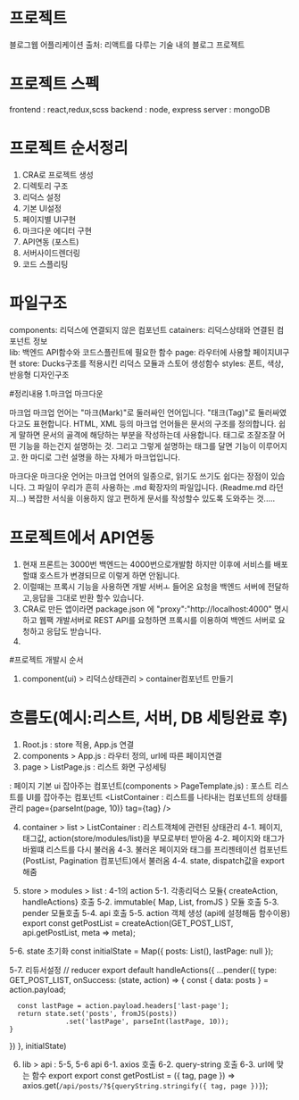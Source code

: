 # 프로젝트
블로그웹 어플리케이션
출처: 리액트를 다루는 기술 내의 블로그 프로젝트


# 프로젝트 스펙
frontend : react,redux,scss
backend : node, express
server : mongoDB


# 프로젝트 순서정리
1. CRA로 프로젝트 생성
2. 디렉토리 구조
3. 리덕스 설정
4. 기본 UI설정
5. 페이지별 UI구현
6. 마크다운 에디터 구현
7. API연동 (포스트)
8. 서버사이드렌더링
9. 코드 스플리팅


# 파일구조
components: 리덕스에 연결되지 않은 컴포넌트
catainers: 리덕스상태와 연결된 컴포넌트 정보  
lib: 백엔드 API함수와 코드스플린트에 필요한 함수 
page: 라우터에 사용할 페이지UI구현
store: Ducks구조를 적용시킨 리덕스 모듈과 스토어 생성함수 
styles: 폰트, 색상, 반응형 디자인구조





#정리내용 
1.마크업 마크다운

마크업 
마크업 언어는 "마크(Mark)"로 둘러싸인 언어입니다. "태크(Tag)"로 둘러싸였다고도 표현합니다. HTML, XML 등의 마크업 언어들은 문서의 구조를 정의합니다. 쉽게 말하면 문서의 골격에 해당하는 부분을 작성하는데 사용합니다.
태그로 조잘조잘 어떤 기능을 하는건지 설명하는 것. 그리고 그렇게 설명하는 태그를 달면 기능이 이루어지고. 한 마디로 그런 설명을 하는 자체가 마크업입니다.

마크다운
마크다운 언어는 마크업 언어의 일종으로, 읽기도 쓰기도 쉽다는 장점이 있습니다.
그 파일이 우리가 흔히 사용하는 .md 확장자의 파일입니다. (Readme.md 라던지...)
복잡한 서식을 이용하지 않고 편하게 문서를 작성할수 있도록 도와주는 것.....


# 프로젝트에서 API연동
1. 현재 프론트는 3000번 백엔드는 4000번으로개발함 하지만 이후에 서비스를 배포할떄 호스트가 변경되므로 이렇게 하면 안됩니다.
2. 이럴때는 프록시 기능을 사용하면 개발 서버ㅗ 들어온 요청을 백엔드 서버에 전달하고,응답을 그대로 반환 할수 있습니다.
3. CRA로 만든 앱이라면 package.json 에 "proxy":"http://localhost:4000" 명시하고 웹팩 개발서버로 REST API를 요청하면 프록시를 이용하여 백엔드 서버로 요청하고 응답도 받습니다.
4. 


#프로젝트 개발시 순서
1. component(ui) > 리덕스상태관리 > container컴포넌트 만들기


# 흐름도(예시:리스트, 서버, DB 세팅완료 후)
1. Root.js : store 적용, App.js 연결 
2. components > App.js : 라우터 정의, url에 따른 페이지연결
3. page > ListPage.js : 리스트 화면 구성세팅

<PageTemplate>  : 페이지 기본 ui 잡아주는 컴포넌트(components > PageTemplate.js)
    <ListWrapper>   : 포스트 리스트를 UI를 잡아주는 컴포넌트
        <ListContainer  : 리스트를 나타내는 컴포넌트의 상태를 관리
          page={parseInt(page, 10)}
          tag={tag}
        />
    <ListWrapper>
<PageTemplate>

4. container > list > ListContainer : 리스트객체에 관련된 상태관리
4-1. 페이지, 태그값, action(store/modules/list)을 부모로부터 받아옴
4-2. 페이지와 태그가 바뀔떄 리스트를 다시 불러옴
4-3. 불러온 페이지와 태그를 프리젠테이션 컴포넌트(PostList, Pagination 컴포넌트)에서 불러옴
4-4. state, dispatch값을 export해줌

5. store > modules > list : 4-1의 action 
5-1. 각종리덕스 모듈{ createAction, handleActions} 호출 
5-2. immutable{ Map, List, fromJS } 모듈 호출
5-3. pender 모듈호출
5-4. api 호출
5-5. action 객체 생성 (api에 설정해둠 함수이용)
export const getPostList = createAction(GET_POST_LIST, api.getPostList, meta => meta);

5-6. state 초기화
const initialState = Map({
  posts: List(),
  lastPage: null
});

5-7. 리듀서설정
// reducer
export default handleActions({
  ...pender({
    type: GET_POST_LIST,
    onSuccess: (state, action) => {
      const { data: posts } = action.payload;

      const lastPage = action.payload.headers['last-page'];
      return state.set('posts', fromJS(posts))
                  .set('lastPage', parseInt(lastPage, 10));
    }
  })
}, initialState)

6. lib > api : 5-5, 5-6 api 
6-1. axios 호출
6-2. query-string 호출
6-3. url에 맞는 함수 export
export const getPostList = ({ tag, page }) => axios.get(`/api/posts/?${queryString.stringify({ tag, page })}`);

